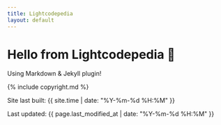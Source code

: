 ```yaml
---
title: Lightcodepedia
layout: default
---
```


# Hello from Lightcodepedia 👋

Using Markdown & Jekyll plugin!

{% include copyright.md %}

Site last built: {{ site.time | date: "%Y-%m-%d %H:%M" }}

Last updated: {{ page.last_modified_at | date: "%Y-%m-%d %H:%M" }}
